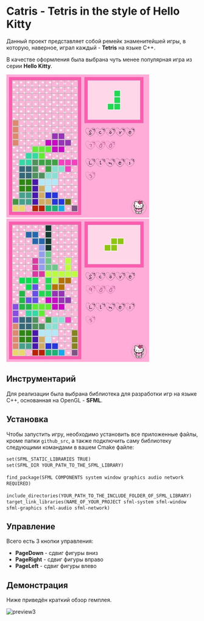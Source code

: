 # Catris - Tetris in the style of Hello Kitty

Данный проект представляет собой ремейк знаменитейшей игры, в которую, наверное, играл каждый - **Tetris** на языке C++.

В качестве оформления была выбрана чуть менее популярная игра из серии **Hello Kitty**.

![preview1](https://github.com/g0rg0l/Catris/blob/master/github_src/preview1.jpg?raw=true)
![preview2](https://github.com/g0rg0l/Catris/blob/master/github_src/preview2.jpg?raw=true)

## Инструментарий

Для реализации была выбрана библиотека для разработки игр на языке C++, основанная на OpenGL - **SFML**.

## Установка

Чтобы запустить игру, необходимо установить все приложенные файлы, кроме папки `github_src`, а также подключить саму библиотеку следующими командами в вашем Cmake файле:
```
set(SFML_STATIC_LIBRARIES TRUE)
set(SFML_DIR YOUR_PATH_TO_THE_SFML_LIBRARY)

find_package(SFML COMPONENTS system window graphics audio network REQUIRED)

include_directories(YOUR_PATH_TO_THE_INCLUDE_FOLDER_OF_SFML_LIBRARY)
target_link_libraries(NAME_OF_YOUR_PROJECT sfml-system sfml-window sfml-graphics sfml-audio sfml-network)
```

## Управление

Всего есть 3 кнопки управления:
  - **PageDown** - сдвиг фигуры вниз
  - **PageRight** - сдвиг фигуры вправо
  - **PageLeft** - сдвиг фигуры влево

## Демонстрация

Ниже приведён краткий обзор гемплея.

![preview3](https://github.com/g0rg0l/Catris/blob/master/github_src/video.gif?raw=true)


